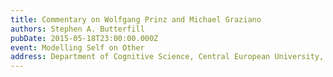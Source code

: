 ```yaml
---
title: Commentary on Wolfgang Prinz and Michael Graziano
authors: Stephen A. Butterfill
pubDate: 2015-05-18T23:00:00.000Z
event: Modelling Self on Other
address: Department of Cognitive Science, Central European University, Budapest, Hungary
---
```


